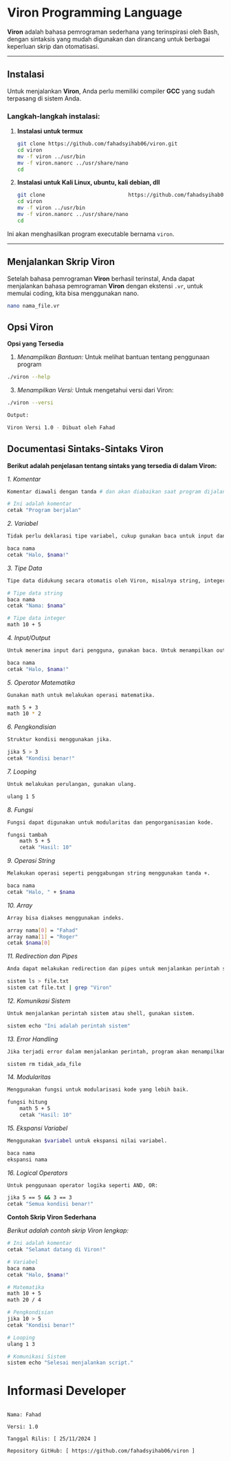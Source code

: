 # **Viron Programming Language**

**Viron** adalah bahasa pemrograman sederhana yang terinspirasi oleh Bash, dengan sintaksis yang mudah digunakan dan dirancang untuk berbagai keperluan skrip dan otomatisasi.

---

## **Instalasi**

Untuk menjalankan **Viron**, Anda perlu memiliki compiler **GCC** yang sudah terpasang di sistem Anda.

### Langkah-langkah instalasi:

1. **Instalasi untuk termux**
    ```bash
    git clone https://github.com/fahadsyihab06/viron.git
    cd viron
    mv -f viron ../usr/bin
    mv -f viron.nanorc ../usr/share/nano
    cd
    ```
2. **Instalasi untuk Kali Linux, ubuntu, kali debian, dll**
   ```bash
   git clone                           https://github.com/fahadsyihab06/viron.git
   cd viron
   mv -f viron ../usr/bin
   mv -f viron.nanorc ../usr/share/nano
   cd
    ```

Ini akan menghasilkan program executable bernama `viron`.

---

## **Menjalankan Skrip Viron**

Setelah bahasa pemrograman **Viron** berhasil terinstal, Anda dapat menjalankan bahasa pemrograman **Viron** dengan ekstensi `.vr`, untuk memulai coding, kita bisa menggunakan nano.

```bash
nano nama_file.vr
```

## **Opsi Viron**
**Opsi yang Tersedia**

1. *Menampilkan Bantuan:* Untuk melihat bantuan tentang penggunaan program
```bash
./viron --help
```

3. *Menampilkan Versi:* Untuk mengetahui versi dari Viron:
```bash
./viron --versi

Output:

Viron Versi 1.0 - Dibuat oleh Fahad
```

## **Documentasi Sintaks-Sintaks Viron**

**Berikut adalah penjelasan tentang sintaks yang tersedia di dalam Viron:**

*1. Komentar*
```bash
Komentar diawali dengan tanda # dan akan diabaikan saat program dijalankan.

# Ini adalah komentar
cetak "Program berjalan"
```

*2. Variabel*
```bash
Tidak perlu deklarasi tipe variabel, cukup gunakan baca untuk input dan $variabel untuk mengakses nilai variabel.

baca nama
cetak "Halo, $nama!"
```

*3. Tipe Data*
```bash
Tipe data didukung secara otomatis oleh Viron, misalnya string, integer, dan float dapat digunakan langsung.

# Tipe data string
baca nama
cetak "Nama: $nama"

# Tipe data integer
math 10 + 5
```

*4. Input/Output*
```bash
Untuk menerima input dari pengguna, gunakan baca. Untuk menampilkan output, gunakan cetak.

baca nama
cetak "Halo, $nama!"
```

*5. Operator Matematika*
```bash
Gunakan math untuk melakukan operasi matematika.

math 5 + 3
math 10 * 2
```

*6. Pengkondisian*
```bash
Struktur kondisi menggunakan jika.

jika 5 > 3
cetak "Kondisi benar!"
```

*7. Looping*
```bash
Untuk melakukan perulangan, gunakan ulang.

ulang 1 5
```

*8. Fungsi*
```bash
Fungsi dapat digunakan untuk modularitas dan pengorganisasian kode.

fungsi tambah
    math 5 + 5
    cetak "Hasil: 10"
```

*9. Operasi String*
```bash
Melakukan operasi seperti penggabungan string menggunakan tanda +.

baca nama
cetak "Halo, " + $nama
```

*10. Array*
```bash
Array bisa diakses menggunakan indeks.

array nama[0] = "Fahad"
array nama[1] = "Roger"
cetak $nama[0]
```

*11. Redirection dan Pipes*
```bash
Anda dapat melakukan redirection dan pipes untuk menjalankan perintah sistem atau mengalihkan output ke file.

sistem ls > file.txt
sistem cat file.txt | grep "Viron"
```

*12. Komunikasi Sistem*
```bash
Untuk menjalankan perintah sistem atau shell, gunakan sistem.

sistem echo "Ini adalah perintah sistem"
```

*13. Error Handling*
```bash
Jika terjadi error dalam menjalankan perintah, program akan menampilkan pesan kesalahan.

sistem rm tidak_ada_file
```

*14. Modularitas*
```bash
Menggunakan fungsi untuk modularisasi kode yang lebih baik.

fungsi hitung
    math 5 + 5
    cetak "Hasil: 10"
```

*15. Ekspansi Variabel*
```bash
Menggunakan $variabel untuk ekspansi nilai variabel.

baca nama
ekspansi nama
```

*16. Logical Operators*
```bash
Untuk penggunaan operator logika seperti AND, OR:

jika 5 == 5 && 3 == 3
cetak "Semua kondisi benar!"
```

**Contoh Skrip Viron Sederhana**

*Berikut adalah contoh skrip Viron lengkap:*
```bash
# Ini adalah komentar
cetak "Selamat datang di Viron!"

# Variabel
baca nama
cetak "Halo, $nama!"

# Matematika
math 10 + 5
math 20 / 4

# Pengkondisian
jika 10 > 5
cetak "Kondisi benar!"

# Looping
ulang 1 3

# Komunikasi Sistem
sistem echo "Selesai menjalankan script."
```

# Informasi Developer

```Viron dikembangkan oleh:

Nama: Fahad

Versi: 1.0

Tanggal Rilis: [ 25/11/2024 ]

Repository GitHub: [ https://github.com/fahadsyihab06/viron ]

```

